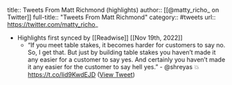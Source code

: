 title:: Tweets From Matt Richmond (highlights)
author:: [[@matty_richo_ on Twitter]]
full-title:: "Tweets From Matt Richmond"
category:: #tweets
url:: https://twitter.com/matty_richo_

- Highlights first synced by [[Readwise]] [[Nov 19th, 2022]]
	- “If you meet table stakes, it becomes harder for customers to say no. So, I get that. But just by building table stakes you haven’t made it any easier for a customer to say yes. And certainly you haven’t made it any easier for the customer to say hell yes.” - ⁦@shreyas⁩ 💥 https://t.co/lid9KwdEJD ([View Tweet](https://twitter.com/matty_richo_/status/1409781587193909248))